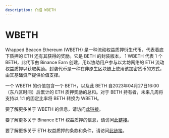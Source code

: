 ```yaml
---
description: 介绍 WBETH
---
```


# WBETH

Wrapped Beacon Ethereum (WBETH) 是一种流动权益质押衍生代币，代表着底下质押的 ETH 还有其获得的奖励。它是 BETH 的封装版本， 1 WBETH 代表 1 个 BETH，此代币由 Binance Earn 创建，用以协助用户参与以太坊网络的 ETH 流动权益质押以获取奖励。封装代币是一种在非原生区块链上使用该加密货币的方式，由其基础资产提供价值支撑。

一个 WBETH 的价值包含一个 BETH，以及此 BETH 自2023年04月27日16:00（东八区时间）后累计的 ETH 质押奖励的总和。对于 BETH 持有者，未来几周将支持以 1:1 的固定比率将 BETH 转换为 WBETH。

要了解更多关于 WBETH 的信息，请访问[此链接](https://www.binance.com/en/support/faq/what-is-wbeth-e252366155174ba6887f6b32e3798273)。&#x20;

要了解更多关于 Binance ETH 权益质押的信息，请访问[此链接](https://www.binance.com/en/support/faq/binance-eth-2-0-staking-eecd04618b5042c79f2a5b07f895c498)。&#x20;

要了解更多关于 ETH 权益质押的条款和条件，请访问[此链接](https://www.binance.com/en/support/faq/binance-eth-2-0-staking-terms-and-conditions-74b48ca392874849aba9560e7a8fc11b)。
